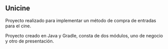 ## Unicine

Proyecto realizado para implementar un método de compra de entradas para el cine.

Proyecto creado en Java y Gradle, consta de dos módulos, uno de negocio y otro de presentación.